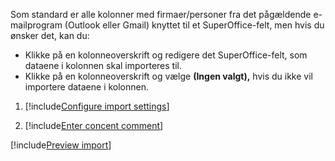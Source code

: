 <!-- markdownlint-disable-file MD041 -->
Som standard er alle kolonner med firmaer/personer fra det pågældende e-mailprogram (Outlook eller Gmail) knyttet til et SuperOffice-felt, men hvis du ønsker det, kan du:

* Klikke på en kolonneoverskrift og redigere det SuperOffice-felt, som dataene i kolonnen skal importeres til.
* Klikke på en kolonneoverskrift og vælge **(Ingen valgt),** hvis du ikke vil importere dataene i kolonnen.

1. [!include[Configure import settings](configure-import-settings.md)]

1. [!include[Enter concent comment](step-concent-comment.md)]

[!include[Preview import](step-preview-import.md)]
